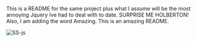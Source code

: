 This is a README for the same project plus what I assume will be the most annoying Jquery Ive had to 
deal with to date. SURPRISE ME HOLBERTON! Also, I am adding the word Amazing. This is an amazing README. 

![SS-js](https://user-images.githubusercontent.com/62124128/175846736-24a0684c-57f8-453d-8db7-733aa4386119.PNG)
